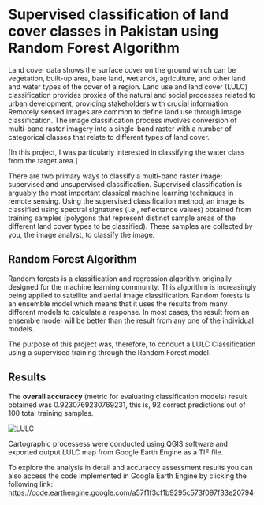 
# Supervised classification of land cover classes in Pakistan using Random Forest Algorithm
Land cover data shows the surface cover on the ground which can be vegetation, built-up area, bare land, wetlands, agriculture, and other land and water types of the cover of a region. Land use and land cover (LULC) classification provides proxies of the natural and social processes related to urban development, providing stakeholders with crucial information. Remotely sensed images are common to define land use through image classification.
The image classification process involves conversion of multi-band raster imagery into a single-band raster with a number of categorical classes that relate to different types of land cover.

[In this project, I was particularly interested in classifying the water class from the target area.] 

There are two primary ways to classify a multi-band raster image; supervised and unsupervised classification. 
Supervised classification is arguably the most important classical machine learning techniques in remote sensing. 
Using the supervised classification method, an image is classified using spectral signatures (i.e., reflectance values) obtained from training samples (polygons that represent distinct sample areas of the different land cover types to be classified). These samples are collected by you, the image analyst, to classify the image. 

## Random Forest Algorithm
Random forests is a classification and regression algorithm originally designed for the machine learning community. 
This algorithm is increasingly being applied to satellite and aerial image classification. Random forests is an ensemble model which means that it uses the results from many different models to calculate a response. In most cases, the result from an ensemble model will be better than the result from any one of the individual models.

The purpose of this project was, therefore, to conduct a LULC Classification using a supervised training through the Random Forest model. 

## Results
The **overall accuraccy** (metric for evaluating classification models) result obtained was 0.9230769230769231, this is, 92 correct predictions out of 100 total training samples.

![LULC](https://user-images.githubusercontent.com/103893782/210900211-a6709601-1c56-49bf-bc04-410a919089ba.jpeg)

Cartographic processess were conducted using QGIS software and exported output LULC map from Google Earth Engine as a TIF file.

To explore the analysis in detail and accuraccy assessment results you can also access the code implemented in Google Earth Engine by clicking the following link:
https://code.earthengine.google.com/a57f1f3cf1b9295c573f097f33e20794
